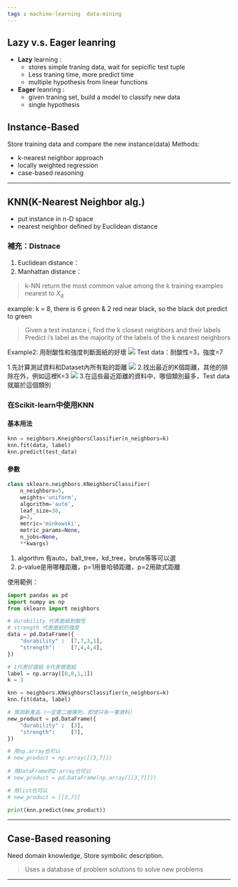 ```yaml
---
tags : machine-learning  data-mining
---
```


## Lazy v.s. Eager leanring
* **Lazy** learning :
	* stores simple traning data, wait for sepicific test tuple
	* Less traning time, more predict time
	* multiple hypothesis from linear functions
* **Eager** leanring :
	* given traning set, build a model to classify new data
	* single hypothesis


## Instance-Based
Store training data and compare the new instance(data)
Methods:
* k-nearest neighbor approach
* locally weighted regression
* case-based reasoning

---
## KNN(K-Nearest Neighbor alg.)
* put instance in n-D space
* nearest neighbor defined by Euclidean distance

### 補充：Distnace
1. Euclidean distance：
2. Manhattan distance：

> k-NN return the most common value among the k training examples nearest to $X_q$

example:
	k = 8, there is 6 green & 2 red near black, so the black dot predict to green

>Given a test instance i, find the k closest neighbors and their labels
>Predict i’s label as the majority of the labels of the k nearest neighbors

Example2: 用耐酸性和強度判斷面紙的好壞
![](https://i.imgur.com/hd3alVH.png)
Test data：耐酸性=3，強度=7

1.先計算測試資料和Dataset內所有點的距離
![](https://i.imgur.com/LVem0rD.png)
2.找出最近的K個距離，其他的排除在外，例如這裡K=3
![](https://i.imgur.com/IhXnMXI.png)
3.在這些最近距離的資料中，哪個類別最多，Test data就屬於這個類別

### 在Scikit-learn中使用KNN
#### 基本用法
```python
knn = neighbors.KneighborsClassifier(n_neighbors=k)
knn.fit(data, label)
knn.predict(test_data)
```

#### 參數
```python
class sklearn.neighbors.KNeighborsClassifier(
	n_neighbors=5,
	weights='uniform', 
	algorithm='auto', 
	leaf_size=30, 
	p=2, 
	metric='minkowski', 
	metric_params=None, 
	n_jobs=None, 
	**kwargs)
```
1. algorthm 有auto，ball_tree，kd_tree，brute等等可以選
2. p-value是用哪種距離，p=1用曼哈頓距離，p=2用歐式距離

使用範例：
```python
import pandas as pd
import numpy as np
from sklearn import neighbors

# durability 代表面紙耐酸性
# strength 代表面紙的強度
data = pd.DataFrame({
	"durability" : 	[7,7,3,1],
	"strength":		[7,4,4,4],
})

# 1代表好面紙 0代表壞面紙
label = np.array([0,0,1,1])
k = 3

knn = neighbors.KNeighborsClassifier(n_neighbors=k)
knn.fit(data, label)

# 預測新產品（一定要二維陣列，即使只有一筆資料）
new_product = pd.DataFrame({
	"durability" : 	[3],
	"strength":		[7],
})

# 用np.array也可以
# new_product = np.array([[3,7]])
 
# 用DataFrame的2-array也可以
# new_product = pd.DataFrame(np.array([[3,7]]))

# 用list也可以
# new_product = [[3,7]]

print(knn.predict(new_product))
```

---

## Case-Based reasoning
Need domain knowledge, Store symbolic description.
> Uses a database of problem solutions to solve new problems


---

